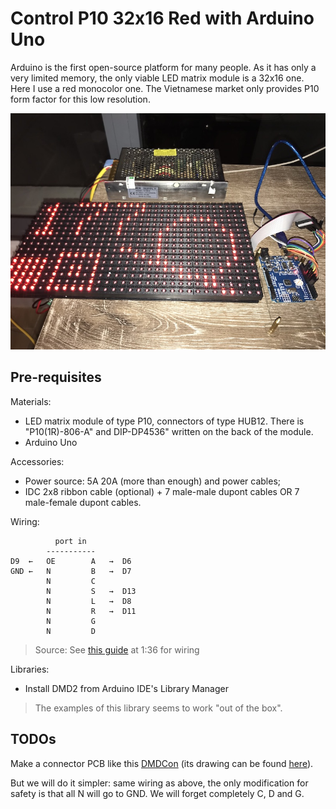 # Control P10 32x16 Red with Arduino Uno

Arduino is the first open-source platform for many people. As it has only a very limited memory, the only viable LED matrix module is a 32x16 one. Here I use a red monocolor one. The Vietnamese market only provides P10 form factor for this low resolution.

![](img/p10-uno.jpeg)

## Pre-requisites

Materials:

* LED matrix module of type P10, connectors of type HUB12. There is "P10(1R)-806-A" and DIP-DP4536" written on the back of the module.
* Arduino Uno

Accessories:

* Power source: 5A 20A (more than enough) and power cables;
* IDC 2x8 ribbon cable (optional) + 7 male-male dupont cables OR 7 male-female dupont cables.

Wiring:

```
          port in
        -----------
D9  ←   OE        A   →  D6
GND ←   N         B   →  D7
        N         C
        N         S   →  D13
        N         L   →  D8
        N         R   →  D11
        N         G
        N         D
```

> Source: See [this guide](https://youtu.be/z5G-HO3mFV0) at 1:36 for wiring

Libraries:

* Install DMD2 from Arduino IDE's Library Manager

> The examples of this library seems to work "out of the box".

## TODOs

Make a connector PCB like this [DMDCon](https://cdn.shopify.com/s/files/1/0045/8932/products/DMDCON-1_1024x1024.jpg?v=1489536771) (its drawing can be found [here](https://cdn.shopify.com/s/files/1/0045/8932/files/DMDCON_DMDConnector.pdf?100730)).

But we will do it simpler: same wiring as above, the only modification for safety is that all N will go to GND. We will forget completely C, D and G.
